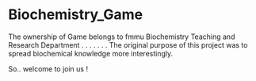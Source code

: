 # Biochemistry_Game
The ownership of Game belongs to fmmu Biochemistry Teaching and Research Department
.
.
.
.
.
.
.
The original purpose of this project was to spread biochemical knowledge more interestingly.

So.. welcome to join us !
